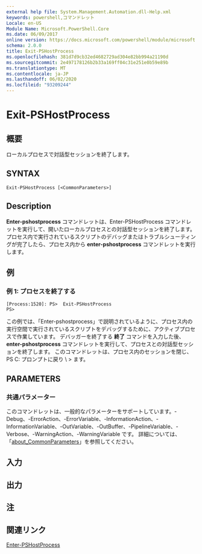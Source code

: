 ```yaml
---
external help file: System.Management.Automation.dll-Help.xml
keywords: powershell,コマンドレット
Locale: en-US
Module Name: Microsoft.PowerShell.Core
ms.date: 06/09/2017
online version: https://docs.microsoft.com/powershell/module/microsoft.powershell.core/exit-pshostprocess?view=powershell-7&WT.mc_id=ps-gethelp
schema: 2.0.0
title: Exit-PSHostProcess
ms.openlocfilehash: 381d7d9cb32ed4682729ad304e82bb994a21190d
ms.sourcegitcommit: 2e497178126b2b33a169ff04c31e251e0b59e89b
ms.translationtype: MT
ms.contentlocale: ja-JP
ms.lasthandoff: 06/02/2020
ms.locfileid: "93209244"
---
```

# Exit-PSHostProcess

## 概要
ローカルプロセスで対話型セッションを終了します。

## SYNTAX

```
Exit-PSHostProcess [<CommonParameters>]
```

## Description

**Enter-pshostprocess** コマンドレットは、Enter-PSHostProcess コマンドレットを実行して、開いたローカルプロセスとの対話型セッションを終了します。 プロセス内で実行されているスクリプトのデバッグまたはトラブルシューティングが完了したら、プロセス内から **enter-pshostprocess** コマンドレットを実行します。

## 例

### 例 1: プロセスを終了する

```
[Process:1520]: PS>  Exit-PSHostProcess
PS>
```

この例では、「Enter-pshostprocess」で説明されているように、プロセス内の実行空間で実行されているスクリプトをデバッグするために、アクティブプロセスで作業しています。 デバッガーを終了する **終了** コマンドを入力した後、 **enter-pshostprocess** コマンドレットを実行して、プロセスとの対話型セッションを終了します。
このコマンドレットは、プロセス内のセッションを閉じ、PS C: プロンプトに戻り \\ \> ます。

## PARAMETERS

### 共通パラメーター

このコマンドレットは、一般的なパラメーターをサポートしています。-Debug、-ErrorAction、-ErrorVariable、-InformationAction、-InformationVariable、-OutVariable、-OutBuffer、-PipelineVariable、-Verbose、-WarningAction、-WarningVariable です。 詳細については、「[about_CommonParameters](https://go.microsoft.com/fwlink/?LinkID=113216)」を参照してください。

## 入力

## 出力

## 注

## 関連リンク

[Enter-PSHostProcess](Enter-PSHostProcess.md)
